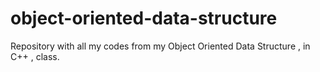# object-oriented-data-structure
Repository with all my codes from my Object Oriented Data Structure , in C++ , class.
